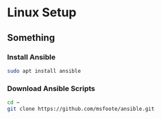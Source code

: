 # Linux Setup

## Something

### Install Ansible

```Bash
sudo apt install ansible
```

### Download Ansible Scripts

```Bash
cd ~
git clone https://github.com/msfoote/ansible.git
```
